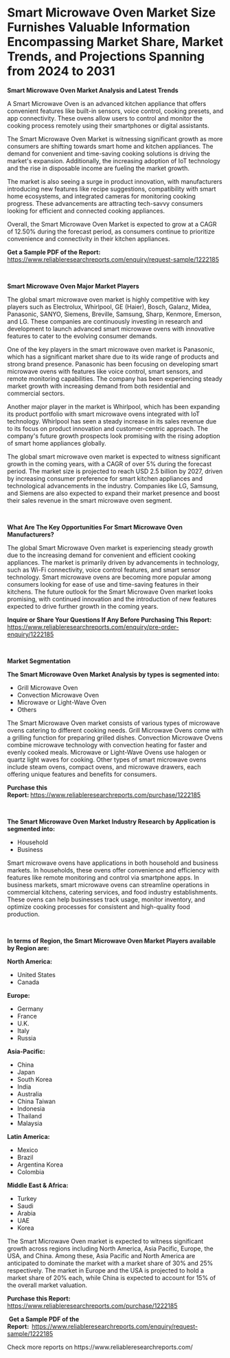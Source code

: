<p><h1>Smart Microwave Oven Market Size Furnishes Valuable Information Encompassing Market Share, Market Trends, and Projections Spanning from 2024 to 2031</h1></p><p><strong>Smart Microwave Oven Market Analysis and Latest Trends</strong></p>
<p><p>A Smart Microwave Oven is an advanced kitchen appliance that offers convenient features like built-in sensors, voice control, cooking presets, and app connectivity. These ovens allow users to control and monitor the cooking process remotely using their smartphones or digital assistants.</p><p>The Smart Microwave Oven Market is witnessing significant growth as more consumers are shifting towards smart home and kitchen appliances. The demand for convenient and time-saving cooking solutions is driving the market's expansion. Additionally, the increasing adoption of IoT technology and the rise in disposable income are fueling the market growth.</p><p>The market is also seeing a surge in product innovation, with manufacturers introducing new features like recipe suggestions, compatibility with smart home ecosystems, and integrated cameras for monitoring cooking progress. These advancements are attracting tech-savvy consumers looking for efficient and connected cooking appliances.</p><p>Overall, the Smart Microwave Oven Market is expected to grow at a CAGR of 12.50% during the forecast period, as consumers continue to prioritize convenience and connectivity in their kitchen appliances.</p></p>
<p><strong>Get a Sample PDF of the Report:&nbsp;</strong> <a href="https://www.reliableresearchreports.com/enquiry/request-sample/1222185">https://www.reliableresearchreports.com/enquiry/request-sample/1222185</a></p>
<p>&nbsp;</p>
<p><strong>Smart Microwave Oven Major Market Players</strong></p>
<p><p>The global smart microwave oven market is highly competitive with key players such as Electrolux, Whirlpool, GE (Haier), Bosch, Galanz, Midea, Panasonic, SANYO, Siemens, Breville, Samsung, Sharp, Kenmore, Emerson, and LG. These companies are continuously investing in research and development to launch advanced smart microwave ovens with innovative features to cater to the evolving consumer demands.</p><p>One of the key players in the smart microwave oven market is Panasonic, which has a significant market share due to its wide range of products and strong brand presence. Panasonic has been focusing on developing smart microwave ovens with features like voice control, smart sensors, and remote monitoring capabilities. The company has been experiencing steady market growth with increasing demand from both residential and commercial sectors.</p><p>Another major player in the market is Whirlpool, which has been expanding its product portfolio with smart microwave ovens integrated with IoT technology. Whirlpool has seen a steady increase in its sales revenue due to its focus on product innovation and customer-centric approach. The company's future growth prospects look promising with the rising adoption of smart home appliances globally.</p><p>The global smart microwave oven market is expected to witness significant growth in the coming years, with a CAGR of over 5% during the forecast period. The market size is projected to reach USD 2.5 billion by 2027, driven by increasing consumer preference for smart kitchen appliances and technological advancements in the industry. Companies like LG, Samsung, and Siemens are also expected to expand their market presence and boost their sales revenue in the smart microwave oven segment.</p></p>
<p>&nbsp;</p>
<p><strong>What Are The Key Opportunities For Smart Microwave Oven Manufacturers?</strong></p>
<p><p>The global Smart Microwave Oven market is experiencing steady growth due to the increasing demand for convenient and efficient cooking appliances. The market is primarily driven by advancements in technology, such as Wi-Fi connectivity, voice control features, and smart sensor technology. Smart microwave ovens are becoming more popular among consumers looking for ease of use and time-saving features in their kitchens. The future outlook for the Smart Microwave Oven market looks promising, with continued innovation and the introduction of new features expected to drive further growth in the coming years.</p></p>
<p><strong>Inquire or Share Your Questions If Any Before Purchasing This Report:</strong> <a href="https://www.reliableresearchreports.com/enquiry/pre-order-enquiry/1222185">https://www.reliableresearchreports.com/enquiry/pre-order-enquiry/1222185</a></p>
<p>&nbsp;</p>
<p><strong>Market Segmentation</strong></p>
<p><strong>The Smart Microwave Oven Market Analysis by types is segmented into:</strong></p>
<p><ul><li>Grill Microwave Oven</li><li>Convection Microwave Oven</li><li>Microwave or Light-Wave Oven</li><li>Others</li></ul></p>
<p><p>The Smart Microwave Oven market consists of various types of microwave ovens catering to different cooking needs. Grill Microwave Ovens come with a grilling function for preparing grilled dishes. Convection Microwave Ovens combine microwave technology with convection heating for faster and evenly cooked meals. Microwave or Light-Wave Ovens use halogen or quartz light waves for cooking. Other types of smart microwave ovens include steam ovens, compact ovens, and microwave drawers, each offering unique features and benefits for consumers.</p></p>
<p><strong>Purchase this Report:&nbsp;</strong><a href="https://www.reliableresearchreports.com/purchase/1222185">https://www.reliableresearchreports.com/purchase/1222185</a></p>
<p>&nbsp;</p>
<p><strong>The Smart Microwave Oven Market Industry Research by Application is segmented into:</strong></p>
<p><ul><li>Household</li><li>Business</li></ul></p>
<p><p>Smart microwave ovens have applications in both household and business markets. In households, these ovens offer convenience and efficiency with features like remote monitoring and control via smartphone apps. In business markets, smart microwave ovens can streamline operations in commercial kitchens, catering services, and food industry establishments. These ovens can help businesses track usage, monitor inventory, and optimize cooking processes for consistent and high-quality food production.</p></p>
<p>&nbsp;</p>
<p><strong>In terms of Region, the Smart Microwave Oven Market Players available by Region are:</strong></p>
<p>
    <p> <strong> North America: </strong>
        <ul>
            <li>United States</li>
            <li>Canada</li>
        </ul>
        </p> 
    <p> <strong> Europe: </strong>
        <ul>
            <li>Germany</li>
            <li>France</li>
            <li>U.K.</li>
            <li>Italy</li>
            <li>Russia</li>
        </ul>
        </p> 
    <p> <strong> Asia-Pacific: </strong>
        <ul>
            <li>China</li>
            <li>Japan</li>
            <li>South Korea</li>
            <li>India</li>
            <li>Australia</li>
            <li>China Taiwan</li>
            <li>Indonesia</li>
            <li>Thailand</li>
            <li>Malaysia</li>
        </ul>
        </p> 
    <p> <strong> Latin America: </strong>
        <ul>
            <li>Mexico</li>
            <li>Brazil</li>
            <li>Argentina Korea</li>
            <li>Colombia</li>
        </ul>
        </p> 
    <p> <strong> Middle East & Africa: </strong>
        <ul>
            <li>Turkey</li>
            <li>Saudi</li>
            <li>Arabia</li>
            <li>UAE</li>
            <li>Korea</li>
        </ul>
    </p>
    </p>
<p><p>The Smart Microwave Oven market is expected to witness significant growth across regions including North America, Asia Pacific, Europe, the USA, and China. Among these, Asia Pacific and North America are anticipated to dominate the market with a market share of 30% and 25% respectively. The market in Europe and the USA is projected to hold a market share of 20% each, while China is expected to account for 15% of the overall market valuation.</p></p>
<p><strong>Purchase this Report: </strong><a href="https://www.reliableresearchreports.com/purchase/1222185">https://www.reliableresearchreports.com/purchase/1222185</a></p>
<p>&nbsp;<strong>Get a Sample PDF of the Report:&nbsp;&nbsp;</strong><a href="https://www.reliableresearchreports.com/enquiry/request-sample/1222185">https://www.reliableresearchreports.com/enquiry/request-sample/1222185</a></p>
<p><strong></strong></p>
<p>Check more reports on https://www.reliableresearchreports.com/</p>